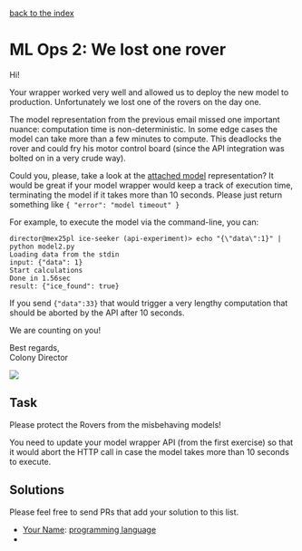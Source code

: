 [back to the index](readme.md)

# ML Ops 2: We lost one rover

Hi!

Your wrapper worked very well and allowed us to deploy the new model to production. Unfortunately we lost one of the rovers on the day one.

The model representation from the previous email missed one important nuance: computation time is non-deterministic. In some edge cases the model can take more than a few minutes to compute. This deadlocks the rover and could fry his motor control board (since the API integration was bolted on in a very crude way).

Could you, please, take a look at the [attached model](model2.py) representation? It would be great if your model wrapper would keep a track of execution time, terminating the model if it takes more than 10 seconds. Please just return something like `{ "error": "model timeout" }`


For example, to execute the model via the command-line, you can:

```
director@mex25pl ice-seeker (api-experiment)> echo "{\"data\":1}" | python model2.py
Loading data from the stdin
input: {"data": 1}
Start calculations
Done in 1.56sec
result: {"ice_found": true}
```

If you send `{"data":33}` that would trigger a very lengthy computation that should be aborted by the API after 10 seconds.

We are counting on you!

Best regards,  
Colony Director

<img src="https://www.nasa.gov/sites/default/files/thumbnails/image/pia23378-16.jpg">

## Task

Please protect the Rovers from the misbehaving models!

You need to update your model wrapper API (from the first exercise) so that it
would abort the HTTP call in case the model takes more than 10 seconds to execute.

## Solutions

Please feel free to send PRs that add your solution to this list. 

- [Your Name](http://github.com/your-github-profile): [programming language](http://github.com/url-to-the-ml-ops-solution-2)
- 


